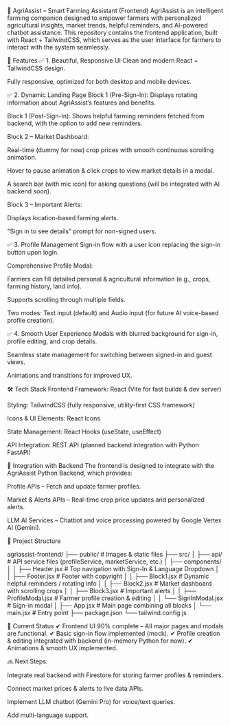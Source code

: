 🌱 AgriAssist – Smart Farming Assistant (Frontend)
AgriAssist is an intelligent farming companion designed to empower farmers with personalized agricultural insights, market trends, helpful reminders, and AI-powered chatbot assistance.
This repository contains the frontend application, built with React + TailwindCSS, which serves as the user interface for farmers to interact with the system seamlessly.

🚀 Features
✅ 1. Beautiful, Responsive UI
Clean and modern React + TailwindCSS design.

Fully responsive, optimized for both desktop and mobile devices.

✅ 2. Dynamic Landing Page
Block 1 (Pre-Sign-In): Displays rotating information about AgriAssist’s features and benefits.

Block 1 (Post-Sign-In): Shows helpful farming reminders fetched from backend, with the option to add new reminders.

Block 2 – Market Dashboard:

Real-time (dummy for now) crop prices with smooth continuous scrolling animation.

Hover to pause animation & click crops to view market details in a modal.

A search bar (with mic icon) for asking questions (will be integrated with AI backend soon).

Block 3 – Important Alerts:

Displays location-based farming alerts.

"Sign in to see details" prompt for non-signed users.

✅ 3. Profile Management
Sign-in flow with a user icon replacing the sign-in button upon login.

Comprehensive Profile Modal:

Farmers can fill detailed personal & agricultural information (e.g., crops, farming history, land info).

Supports scrolling through multiple fields.

Two modes: Text input (default) and Audio input (for future AI voice-based profile creation).

✅ 4. Smooth User Experience
Modals with blurred background for sign-in, profile editing, and crop details.

Seamless state management for switching between signed-in and guest views.

Animations and transitions for improved UX.

🛠 Tech Stack
Frontend Framework: React (Vite for fast builds & dev server)

Styling: TailwindCSS (fully responsive, utility-first CSS framework)

Icons & UI Elements: React Icons

State Management: React Hooks (useState, useEffect)

API Integration: REST API (planned backend integration with Python FastAPI)

🔗 Integration with Backend
The frontend is designed to integrate with the AgriAssist Python Backend, which provides:

Profile APIs – Fetch and update farmer profiles.

Market & Alerts APIs – Real-time crop price updates and personalized alerts.

LLM AI Services – Chatbot and voice processing powered by Google Vertex AI (Gemini).

📂 Project Structure

agriassist-frontend/
├── public/                  # Images & static files
├── src/
│   ├── api/                 # API service files (profileService, marketService, etc.)
│   ├── components/
│   │   ├── Header.jsx       # Top navigation with Sign-In & Language Dropdown
│   │   ├── Footer.jsx       # Footer with copyright
│   │   ├── Block1.jsx       # Dynamic helpful reminders / rotating info
│   │   ├── Block2.jsx       # Market dashboard with scrolling crops
│   │   ├── Block3.jsx       # Important alerts
│   │   ├── ProfileModal.jsx # Farmer profile creation & editing
│   │   └── SignInModal.jsx  # Sign-in modal
│   ├── App.jsx              # Main page combining all blocks
│   └── main.jsx             # Entry point
├── package.json
└── tailwind.config.js


🚦 Current Status
✔ Frontend UI 90% complete – All major pages and modals are functional.
✔ Basic sign-in flow implemented (mock).
✔ Profile creation & editing integrated with backend (in-memory Python for now).
✔ Animations & smooth UX implemented.

🔜 Next Steps:

Integrate real backend with Firestore for storing farmer profiles & reminders.

Connect market prices & alerts to live data APIs.

Implement LLM chatbot (Gemini Pro) for voice/text queries.

Add multi-language support.